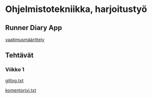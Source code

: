 # Ohjelmistotekniikka, harjoitustyö

## Runner Diary App

[vaatimusmäärittely](https://github.com/Sendouc/ot-harjoitustyo/blob/master/dokumentaatio/vaatimusmaarittely.md)

## Tehtävät

### Viikko 1

[gitlog.txt](https://github.com/Sendouc/ot-harjoitustyo/blob/master/laskarit/viikko1/gitlog.txt)

[komentorivi.txt](https://github.com/Sendouc/ot-harjoitustyo/blob/master/laskarit/viikko1/komentorivi.txt)


